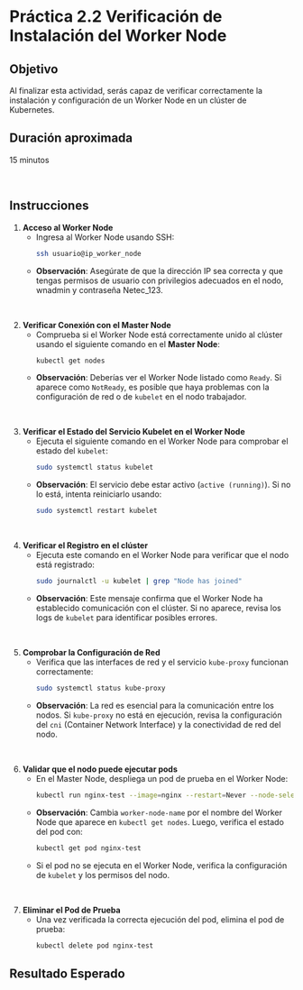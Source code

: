 # Práctica 2.2 Verificación de Instalación del Worker Node  

## Objetivo
Al finalizar esta actividad, serás capaz de verificar correctamente la instalación y configuración de un Worker Node en un clúster de Kubernetes.

## Duración aproximada
15 minutos

<br/>

## Instrucciones

1. **Acceso al Worker Node**
   - Ingresa al Worker Node usando SSH:
     ```bash
     ssh usuario@ip_worker_node
     ```
   - **Observación**: Asegúrate de que la dirección IP sea correcta y que tengas permisos de usuario con privilegios adecuados en el nodo, wnadmin y contraseña Netec_123.

<br/>

2. **Verificar Conexión con el Master Node**
   - Comprueba si el Worker Node está correctamente unido al clúster usando el siguiente comando en el **Master Node**:
     ```bash
     kubectl get nodes
     ```
   - **Observación**: Deberías ver el Worker Node listado como `Ready`. Si aparece como `NotReady`, es posible que haya problemas con la configuración de red o de `kubelet` en el nodo trabajador.

<br/>

3. **Verificar el Estado del Servicio Kubelet en el Worker Node**
   - Ejecuta el siguiente comando en el Worker Node para comprobar el estado del `kubelet`:
     ```bash
     sudo systemctl status kubelet
     ```
   - **Observación**: El servicio debe estar activo (`active (running)`). Si no lo está, intenta reiniciarlo usando:
     ```bash
     sudo systemctl restart kubelet
     ```
<br/>

4. **Verificar el Registro en el clúster**
   - Ejecuta este comando en el Worker Node para verificar que el nodo está registrado:
     ```bash
     sudo journalctl -u kubelet | grep "Node has joined"
     ```
   - **Observación**: Este mensaje confirma que el Worker Node ha establecido comunicación con el clúster. Si no aparece, revisa los logs de `kubelet` para identificar posibles errores.

<br/>

5. **Comprobar la Configuración de Red**
   - Verifica que las interfaces de red y el servicio `kube-proxy` funcionan correctamente:
     ```bash
     sudo systemctl status kube-proxy
     ```
   - **Observación**: La red es esencial para la comunicación entre los nodos. Si `kube-proxy` no está en ejecución, revisa la configuración del `cni` (Container Network Interface) y la conectividad de red del nodo.

<br/>

6. **Validar que el nodo puede ejecutar pods**
   - En el Master Node, despliega un pod de prueba en el Worker Node:
     ```bash
     kubectl run nginx-test --image=nginx --restart=Never --node-selector="kubernetes.io/hostname=worker-node-name"
     ```
   - **Observación**: Cambia `worker-node-name` por el nombre del Worker Node que aparece en `kubectl get nodes`. Luego, verifica el estado del pod con:
     ```bash
     kubectl get pod nginx-test
     ```
   - Si el pod no se ejecuta en el Worker Node, verifica la configuración de `kubelet` y los permisos del nodo.

<br/>

7. **Eliminar el Pod de Prueba**
   - Una vez verificada la correcta ejecución del pod, elimina el pod de prueba:
     ```bash
     kubectl delete pod nginx-test
     ```



## Resultado Esperado